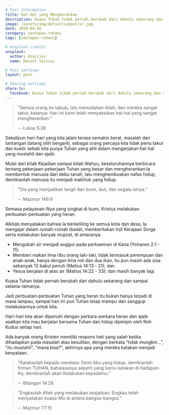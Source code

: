 ```yaml
---
# Post Information
title: Hal-Hal yang Mengherankan
description: Kuasa Tuhan tidak pernah berubah dari dahulu sekarang dan sampai selama-lamanya.
image: /assets/img/defaults/post/sr.jpg
date: 2020-04-26
category: santapan-rohani
tags: [santapan-rohani]

# Unsplash credits
unsplash:
  author: dsalcius
  name: Daniel Salcius

# Post settings
layout: post

# Sharing settings
share-to:
  facebook: Kuasa Tuhan tidak pernah berubah dari dahulu sekarang dan sampai selama-lamanya. | Santapan Rohani GBI Grogol, 26 April 2020
---
```


> "Semua orang itu takjub, lalu memuliakan Allah, dan mereka sangat takut, katanya: Hari ini kami telah menyaksikan hal-hal yang sangat mengherankan."
>
> -- Lukas 5:26

Sekalipun hari-hari yang kita jalani terasa semakin berat, masalah dan tantangan datang silih berganti, sebagai orang percaya kita tidak perlu takut dan kuatir sebab kita punya Tuhan yang ahli dalam mengerjakan hal-hal yang mustahil dan ajaib. 

Mulai dari kitab Kejadian sampai kitab Wahyu, keseluruhannya berbicara tentang pekerjaan-pekerjaan Tuhan yang besar dan mengherankan:Ia membentuk manusia dari debu tanah, lalu menghembuskan nafas hidup, demikianlah manusia itu menjadi makhluk yang hidup.

> "Dia yang menjadikan langit dan bumi, laut, dan segala isinya."
>
> -- Mazmur 146:6

Semasa pelayanan-Nya yang singkat di bumi, Kristus melakukan perbuatan-perbuatan yang heran.

Alkitab menyatakan bahwa Ia berkeliling ke semua kota dan desa, Ia mengajar dalam rumah-rumah ibadat, memberitakan Injil Kerajaan Sorga serta melakukan banyak mujizat, di antaranya:
- Mengubah air menjadi anggur pada perkawinan di Kana (Yohanes 2:1 - 11);
- Memberi makan lima ribu orang laki-laki, tidak termasuk perempuan dan anak-anak, hanya dengan lima roti dan dua ikan, itu pun masih ada sisa sebanyak 12 bakul penuh (Matius 14:13 - 21); dan
- Yesus berjalan di atas air (Matius 14:22 - 33); dan masih banyak lagi.

Kuasa Tuhan tidak pernah berubah dari dahulu sekarang dan sampai selama-lamanya.

Jadi perbuatan-perbuatan Tuhan yang heran itu bukan hanya terjadi di masa lampau, sampai hari ini pun Tuhan tetap mampu dan sanggup melakukannya untuk kita.

Hari-hari kita akan dipenuhi dengan perkara-perkara heran dan ajaib asalkan kita mau berjalan bersama Tuhan dan hidup dipimpin oleh Roh Kudus setiap hari.

Ada banyak orang Kristen memiliki respons hati yang salah ketika dihadapkan pada masalah atau kesulitan, dengan berkata "tidak mungkin...", "itu mustahil", "mana bisa?", akhirnya apa yang mereka katakan menjadi kenyataan.

> "Katakanlah kepada merekea: Demi Aku yang hidup, demikianlah firman TUHAN, bahwasanya seperti yang kamu katakan di hadapan-Ku, demikianlah akan Kulakukan kepadamu."
>
> -- Bilangan 14:28

> "Engkaulah Allah yang melakukan keajaiban; Engkau telah menyatakan kuasa-Mu di antara bangsa-bangsa."
>
> -- Mazmur 77:15